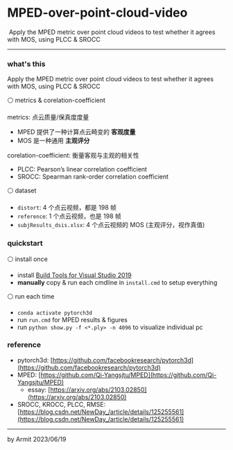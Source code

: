 # MPED-over-point-cloud-video

​    Apply the MPED metric over point cloud videos to test whether it agrees with MOS, using PLCC & SROCC

----

### what's this

Apply the MPED metric over point cloud videos to test whether it agrees with MOS, using PLCC & SROCC

⚪ metrics & corelation-coefficient

metrics: 点云质量/保真度度量

  - MPED 提供了一种计算点云畸变的 **客观度量**
  - MOS 是一种通用 **主观评分**

corelation-coefficient: 衡量客观与主观的相关性

  - PLCC: Pearson’s linear correlation coefficient
  - SROCC: Spearman rank-order correlation coefficient

⚪ dataset

- `distort`: 4 个点云视频，都是 198 帧
- `reference`: 1 个点云视频，也是 198 帧
- `subjResults_dsis.xlsx`: 4 个点云视频的 MOS (主观评分，视作真值)


### quickstart

⚪ install once

- install [Build Tools for Visual Studio 2019](https://visualstudio.microsoft.com/downloads/)
- **manually** copy & run each cmdline in `install.cmd` to setup everything

⚪ run each time

- `conda activate pytorch3d`
- run `run.cmd` for MPED results & figures
- run `python show.py -f <*.ply> -n 4096` to visualize individual pc


### reference

- pytorch3d: [https://github.com/facebookresearch/pytorch3d](https://github.com/facebookresearch/pytorch3d)
- MPED: [https://github.com/Qi-Yangsjtu/MPED](https://github.com/Qi-Yangsjtu/MPED)
  - essay: [https://arxiv.org/abs/2103.02850](https://arxiv.org/abs/2103.02850)
- SROCC, KROCC, PLCC, RMSE: [https://blog.csdn.net/NewDay_/article/details/125255561](https://blog.csdn.net/NewDay_/article/details/125255561)

----
by Armit
2023/06/19 
